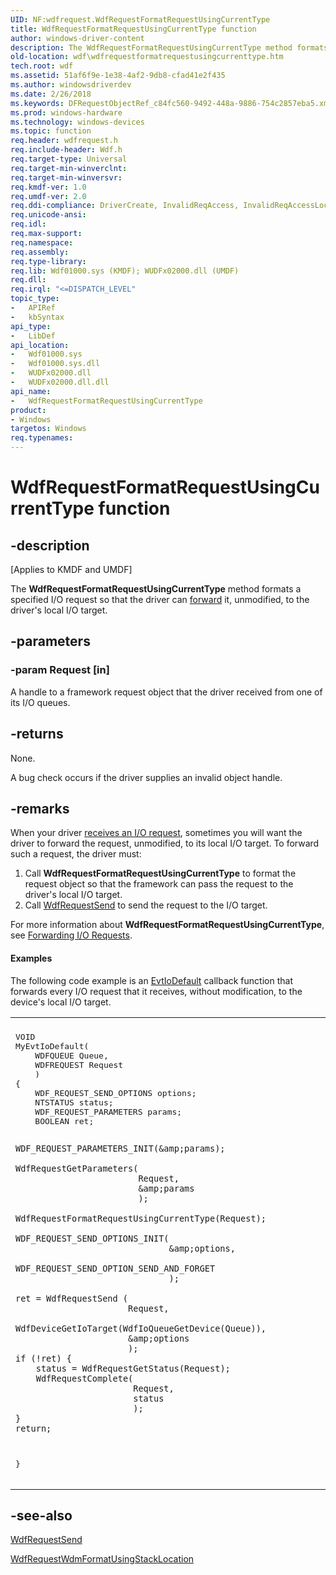 ```yaml
---
UID: NF:wdfrequest.WdfRequestFormatRequestUsingCurrentType
title: WdfRequestFormatRequestUsingCurrentType function
author: windows-driver-content
description: The WdfRequestFormatRequestUsingCurrentType method formats a specified I/O request so that the driver can forward it, unmodified, to the driver's local I/O target.
old-location: wdf\wdfrequestformatrequestusingcurrenttype.htm
tech.root: wdf
ms.assetid: 51af6f9e-1e38-4af2-9db8-cfad41e2f435
ms.author: windowsdriverdev
ms.date: 2/26/2018
ms.keywords: DFRequestObjectRef_c84fc560-9492-448a-9886-754c2857eba5.xml, WdfRequestFormatRequestUsingCurrentType, WdfRequestFormatRequestUsingCurrentType method, kmdf.wdfrequestformatrequestusingcurrenttype, wdf.wdfrequestformatrequestusingcurrenttype, wdfrequest/WdfRequestFormatRequestUsingCurrentType
ms.prod: windows-hardware
ms.technology: windows-devices
ms.topic: function
req.header: wdfrequest.h
req.include-header: Wdf.h
req.target-type: Universal
req.target-min-winverclnt: 
req.target-min-winversvr: 
req.kmdf-ver: 1.0
req.umdf-ver: 2.0
req.ddi-compliance: DriverCreate, InvalidReqAccess, InvalidReqAccessLocal, KmdfIrql, KmdfIrql2, RequestFormattedValid
req.unicode-ansi: 
req.idl: 
req.max-support: 
req.namespace: 
req.assembly: 
req.type-library: 
req.lib: Wdf01000.sys (KMDF); WUDFx02000.dll (UMDF)
req.dll: 
req.irql: "<=DISPATCH_LEVEL"
topic_type:
-	APIRef
-	kbSyntax
api_type:
-	LibDef
api_location:
-	Wdf01000.sys
-	Wdf01000.sys.dll
-	WUDFx02000.dll
-	WUDFx02000.dll.dll
api_name:
-	WdfRequestFormatRequestUsingCurrentType
product:
- Windows
targetos: Windows
req.typenames: 
---
```


# WdfRequestFormatRequestUsingCurrentType function


## -description


<p class="CCE_Message">[Applies to KMDF and UMDF]</p>

The <b>WdfRequestFormatRequestUsingCurrentType</b> method formats a specified I/O request so that the driver can <a href="https://docs.microsoft.com/en-us/windows-hardware/drivers/wdf/forwarding-i-o-requests">forward</a> it, unmodified, to the driver's local I/O target.


## -parameters




### -param Request [in]

A handle to a framework request object that the driver received from one of its I/O queues.


## -returns



None.

A bug check occurs if the driver supplies an invalid object handle.






## -remarks



When your driver <a href="https://docs.microsoft.com/en-us/windows-hardware/drivers/wdf/receiving-i-o-requests">receives an I/O request</a>, sometimes you will want the driver to forward the request, unmodified, to its local I/O target. To forward such a request, the driver must:

<ol>
<li>
Call <b>WdfRequestFormatRequestUsingCurrentType</b> to format the request object so that the framework can pass the request to the driver's local I/O target.

</li>
<li>
Call <a href="https://msdn.microsoft.com/library/windows/hardware/ff550027">WdfRequestSend</a> to send the request to the I/O target.

</li>
</ol>
For more information about <b>WdfRequestFormatRequestUsingCurrentType</b>, see <a href="https://docs.microsoft.com/en-us/windows-hardware/drivers/wdf/forwarding-i-o-requests">Forwarding I/O Requests</a>.


#### Examples

The following code example is an <a href="https://msdn.microsoft.com/0b834d01-5603-43e8-9b74-9292610cc06d">EvtIoDefault</a> callback function that forwards every I/O request that it receives, without modification, to the device's local I/O target.

<div class="code"><span codelanguage=""><table>
<tr>
<th></th>
</tr>
<tr>
<td>
<pre>VOID
MyEvtIoDefault(
    WDFQUEUE Queue,
    WDFREQUEST Request
    )
{
    WDF_REQUEST_SEND_OPTIONS options;
    NTSTATUS status;
    WDF_REQUEST_PARAMETERS params;
    BOOLEAN ret;

    WDF_REQUEST_PARAMETERS_INIT(&amp;params);

    WdfRequestGetParameters(
                            Request,
                            &amp;params
                            );

    WdfRequestFormatRequestUsingCurrentType(Request);

    WDF_REQUEST_SEND_OPTIONS_INIT(
                                  &amp;options,
                                  WDF_REQUEST_SEND_OPTION_SEND_AND_FORGET
                                  );

    ret = WdfRequestSend (
                          Request,
                          WdfDeviceGetIoTarget(WdfIoQueueGetDevice(Queue)),
                          &amp;options
                          );
    if (!ret) {
        status = WdfRequestGetStatus(Request);
        WdfRequestComplete(
                           Request,
                           status
                           );
    }
    return;
}</pre>
</td>
</tr>
</table></span></div>



## -see-also




<a href="https://msdn.microsoft.com/library/windows/hardware/ff550027">WdfRequestSend</a>



<a href="https://msdn.microsoft.com/library/windows/hardware/ff550036">WdfRequestWdmFormatUsingStackLocation</a>
 

 

